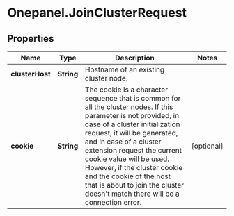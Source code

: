 # Onepanel.JoinClusterRequest

## Properties
Name | Type | Description | Notes
------------ | ------------- | ------------- | -------------
**clusterHost** | **String** | Hostname of an existing cluster node. | 
**cookie** | **String** | The cookie is a character sequence that is common for all the cluster nodes. If this parameter is not provided, in case of a cluster initialization request, it will be generated, and in case of a cluster extension request the current cookie value will be used. However, if the cluster cookie and the cookie of the host that is about to join the cluster doesn&#39;t match there will be a connection error.  | [optional] 


